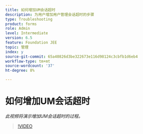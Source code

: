 ```yaml
---
title: 如何增加UM会话超时
description: 为用户增加用户管理会话超时的步骤
type: Troubleshooting
product: forms
role: Admin
level: Intermediate
version: 6.5
feature: Foundation JEE
topic: 管理
index: y
source-git-commit: 65a40826d3be322673e116d98124c3cbfb1d6eb4
workflow-type: tm+mt
source-wordcount: '37'
ht-degree: 8%

---
```



# 如何增加UM会话超时

*此视频将演示增加UM会话超时的过程。*

>[!VIDEO](https://video.tv.adobe.com/v/335503?quality=9&learn=on)
